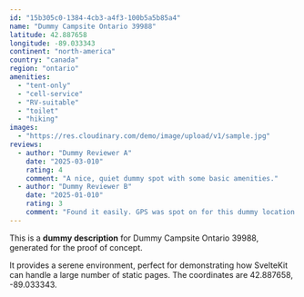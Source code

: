 ```yaml
---
id: "15b305c0-1384-4cb3-a4f3-100b5a5b85a4"
name: "Dummy Campsite Ontario 39988"
latitude: 42.887658
longitude: -89.033343
continent: "north-america"
country: "canada"
region: "ontario"
amenities:
  - "tent-only"
  - "cell-service"
  - "RV-suitable"
  - "toilet"
  - "hiking"
images:
  - "https://res.cloudinary.com/demo/image/upload/v1/sample.jpg"
reviews:
  - author: "Dummy Reviewer A"
    date: "2025-03-010"
    rating: 4
    comment: "A nice, quiet dummy spot with some basic amenities."
  - author: "Dummy Reviewer B"
    date: "2025-01-010"
    rating: 3
    comment: "Found it easily. GPS was spot on for this dummy location."
---
```


This is a **dummy description** for Dummy Campsite Ontario 39988, generated for the proof of concept.

It provides a serene environment, perfect for demonstrating how SvelteKit can handle a large number of static pages. The coordinates are 42.887658, -89.033343.
